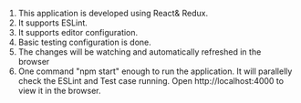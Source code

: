 1. This application is developed using React& Redux.
2. It supports ESLint.
3. It supports editor configuration.
4. Basic testing configuration is done.
5. The changes will be watching and automatically refreshed in the browser
6. One command "npm start" enough to run the application. It will parallelly check the ESLint and Test case running.
Open http://localhost:4000 to view it in the browser.
